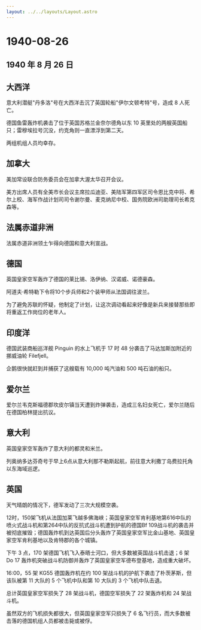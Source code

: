 ```yaml
---
layout: ../../layouts/Layout.astro
---
```


# 1940-08-26

## 1940 年 8 月 26 日

## 大西洋

意大利潜艇"丹多洛"号在大西洋击沉了英国轮船"伊尔文顿考特"号，造成 8
人死亡。

德国鱼雷轰炸机袭击了位于英国苏格兰金奈尔德角以东 10
英里处的两艘英国船只；雷穆埃拉号沉没，约克角则一直漂浮到第二天。

两组机组人员均幸存。

## 加拿大

美加常设联合防务委员会在加拿大渥太华召开会议。

美方出席人员有全美市长会议主席拉瓜迪亚、美陆军第四军区司令恩比克中将、希尔上校、海军作战计划司司令谢尔曼、麦克纳尼中校、国务院欧洲司助理司长希克森等。

## 法属赤道非洲

法属赤道非洲领土乍得向德国和意大利宣战。

## 德国

英国皇家空军轰炸了德国的莱比锡、洛伊纳、汉诺威、诺德豪森。

阿道夫·希特勒下令将10个步兵师和2个装甲师从法国调往波兰。

为了避免苏联的怀疑，他制定了计划，让这次调动看起来好像是新兵来接替那些即将重返工作岗位的老年人。

## 印度洋

德国武装商船巡洋舰 Pinguin 的水上飞机于 17 时 48
分袭击了马达加斯加附近的挪威油轮 Filefjell。

企鹅很快就赶到并捕获了这艘载有 10,000 吨汽油和 500 吨石油的船只。

## 爱尔兰

爱尔兰韦克斯福德郡坎皮尔镇当天遭到炸弹袭击，造成三名妇女死亡，爱尔兰随后在德国柏林提出抗议。

## 意大利

英国皇家空军轰炸了意大利的都灵和米兰。

列奥纳多达芬奇号于早上6点从意大利那不勒斯起航，前往意大利撒丁岛费拉托角以东海域巡逻。

## 英国

天气晴朗的情况下，德军发动了三次大规模空袭。

12时，150架飞机从法国加莱飞越多佛海峡；英国皇家空军肯利基地第616中队的喷火式战斗机和第264中队的反抗式战斗机遭到护航的德国Bf
109战斗机的袭击并被彻底摧毁；德国轰炸机到达英国后分头轰炸了英国皇家空军比金山基地、英国皇家空军肯利基地以及肯特郡的各个城镇。

下午 3 点，170 架德国飞机飞入泰晤士河口，但大多数被英国战斗机击退；6 架
Do 17 轰炸机突破战斗机防御并轰炸了英国皇家空军德布登基地，造成重大破坏。

16:00，55 架 KG55 德国轰炸机在约 100
架战斗机的护航下袭击了朴茨茅斯，但该队被第 11 大队的 5 个飞机中队和第 10
大队的 3 个飞机中队击退。

总计英国皇家空军损失了 28 架战斗机，德国空军损失了 22 架轰炸机和 24
架战斗机。

虽然双方的飞机损失都很大，但英国皇家空军只损失了 6
名飞行员，而大多数被击落的德国机组人员都被击毙或被俘。